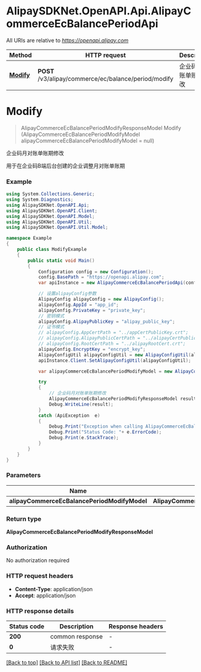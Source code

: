 # AlipaySDKNet.OpenAPI.Api.AlipayCommerceEcBalancePeriodApi

All URIs are relative to *https://openapi.alipay.com*

Method | HTTP request | Description
------------- | ------------- | -------------
[**Modify**](AlipayCommerceEcBalancePeriodApi.md#modify) | **POST** /v3/alipay/commerce/ec/balance/period/modify | 企业码月对账单账期修改


<a name="modify"></a>
# **Modify**
> AlipayCommerceEcBalancePeriodModifyResponseModel Modify (AlipayCommerceEcBalancePeriodModifyModel alipayCommerceEcBalancePeriodModifyModel = null)

企业码月对账单账期修改

用于在企业码B端后台创建的企业调整月对账单账期

### Example
```csharp
using System.Collections.Generic;
using System.Diagnostics;
using AlipaySDKNet.OpenAPI.Api;
using AlipaySDKNet.OpenAPI.Client;
using AlipaySDKNet.OpenAPI.Model;
using AlipaySDKNet.OpenAPI.Util;
using AlipaySDKNet.OpenAPI.Util.Model;

namespace Example
{
    public class ModifyExample
    {
        public static void Main()
        {
            Configuration config = new Configuration();
            config.BasePath = "https://openapi.alipay.com";
            var apiInstance = new AlipayCommerceEcBalancePeriodApi(config);

            // 设置alipayConfig参数
            AlipayConfig alipayConfig = new AlipayConfig();
            alipayConfig.AppId = "app_id";
            alipayConfig.PrivateKey = "private_key";
            // 密钥模式
            alipayConfig.AlipayPublicKey = "alipay_public_key";
            // 证书模式
            // alipayConfig.AppCertPath = "../appCertPublicKey.crt";
            // alipayConfig.AlipayPublicCertPath = "../alipayCertPublicKey_RSA2.crt";
            // alipayConfig.RootCertPath = "../alipayRootCert.crt";
            alipayConfig.EncryptKey = "encrypt_key";
            AlipayConfigUtil alipayConfigUtil = new AlipayConfigUtil(alipayConfig);
            apiInstance.Client.SetAlipayConfigUtil(alipayConfigUtil);

            var alipayCommerceEcBalancePeriodModifyModel = new AlipayCommerceEcBalancePeriodModifyModel(); // AlipayCommerceEcBalancePeriodModifyModel |  (optional) 

            try
            {
                // 企业码月对账单账期修改
                AlipayCommerceEcBalancePeriodModifyResponseModel result = apiInstance.Modify(alipayCommerceEcBalancePeriodModifyModel);
                Debug.WriteLine(result);
            }
            catch (ApiException  e)
            {
                Debug.Print("Exception when calling AlipayCommerceEcBalancePeriodApi.Modify: " + e.Message );
                Debug.Print("Status Code: "+ e.ErrorCode);
                Debug.Print(e.StackTrace);
            }
        }
    }
}
```

### Parameters

Name | Type | Description  | Notes
------------- | ------------- | ------------- | -------------
 **alipayCommerceEcBalancePeriodModifyModel** | **AlipayCommerceEcBalancePeriodModifyModel**|  | [optional] 

### Return type

**AlipayCommerceEcBalancePeriodModifyResponseModel**

### Authorization

No authorization required

### HTTP request headers

 - **Content-Type**: application/json
 - **Accept**: application/json


### HTTP response details
| Status code | Description | Response headers |
|-------------|-------------|------------------|
| **200** | common response |  -  |
| **0** | 请求失败 |  -  |

[[Back to top]](#) [[Back to API list]](../README.md#documentation-for-api-endpoints) [[Back to README]](../README.md)

